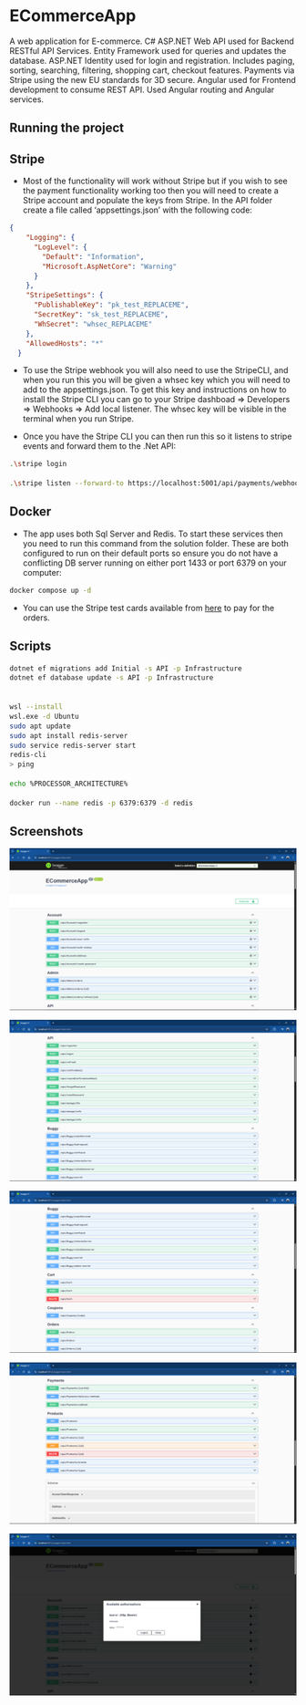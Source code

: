 # ECommerceApp

A web application for E-commerce. C# ASP.NET Web API used for Backend RESTful API Services. Entity Framework used for queries and updates the database. ASP.NET Identity used for login and registration. Includes paging, sorting, searching, filtering, shopping cart, checkout features. Payments via Stripe using the new EU standards for 3D secure. Angular used for Frontend development to consume REST API. Used Angular routing and Angular services.


## Running the project

## Stripe

* Most of the functionality will work without Stripe but if you wish to see the payment functionality working too then you will need to create a Stripe account and populate the keys from Stripe.  In the API folder create a file called ‘appsettings.json’ with the following code:

```json
{
    "Logging": {
      "LogLevel": {
        "Default": "Information",
        "Microsoft.AspNetCore": "Warning"
      }
    },
    "StripeSettings": {
      "PublishableKey": "pk_test_REPLACEME",
      "SecretKey": "sk_test_REPLACEME",
      "WhSecret": "whsec_REPLACEME"
    },
    "AllowedHosts": "*"
  }
```

* To use the Stripe webhook you will also need to use the StripeCLI, and when you run this you will be given a whsec key which you will need to add to the appsettings.json.   To get this key and instructions on how to install the Stripe CLI you can go to your Stripe dashboad ⇒ Developers ⇒ Webhooks ⇒ Add local listener.   The whsec key will be visible in the terminal when you run Stripe.

* Once you have the Stripe CLI you can then run this so it listens to stripe events and forward them to the .Net API:

```bash
.\stripe login

.\stripe listen --forward-to https://localhost:5001/api/payments/webhook -e payment_intent.succeeded
```

## Docker

* The app uses both Sql Server and Redis.   To start these services then you need to run this command from the solution folder.  These are both configured to run on their default ports so ensure you do not have a conflicting DB server running on either port 1433 or port 6379 on your computer:

```bash
docker compose up -d 
```

* You can use the Stripe test cards available from [here](https://docs.stripe.com/testing#cards) to pay for the orders.


## Scripts
```bash
dotnet ef migrations add Initial -s API -p Infrastructure
dotnet ef database update -s API -p Infrastructure


wsl --install
wsl.exe -d Ubuntu
sudo apt update
sudo apt install redis-server
sudo service redis-server start
redis-cli
> ping

echo %PROCESSOR_ARCHITECTURE%

docker run --name redis -p 6379:6379 -d redis
```


## Screenshots
![](Docs/1.png)

![](Docs/2.png)

![](Docs/3.png)

![](Docs/4.png)

![](Docs/5.png)
